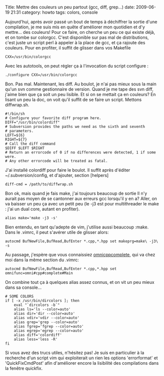 Title: Mettre des couleurs un peu partout (gcc, diff, grep...)
date: 2009-06-19 21:31
category: howto
tags: colors, console

Aujourd'hui, après avoir passé un bout de temps à déchiffrer la
sortie d'une compilation, je me suis mis en quête d'améliorer mon
quotidien et d'y mettre... des couleurs! Pour ce faire, on cherche
un peu ce qui existe déjà, et on tombe sur colorgcc. C'est
disponible sur pas mal de distributions, c'est juste un script perl
à appeler à la place de gcc, et ça rajoute des couleurs. Pour en
profiter, il suffit de glisser dans vos Makefile

    CXX=/usr/bin/colorgcc

Avec les autotools, on peut régler ça à l'invocation du script
configure :

    ./configure CXX=/usr/bin/colorgcc

Bon. Pas mal. Maintenant, les diff. Au boulot, je n'ai pas mieux
sous la main qu'un svn comme gestionnaire de version. Quand je me
tape des svn diff, j'aime bien que ça soit un peu lisible. Et si on
se mettait ça en couleurs? En lisant un peu la doc, on voit qu'il
suffit de se faire un script. Mettons diffwrap.sh.

    #!/bin/sh
    # Configure your favorite diff program here.
    DIFF="/usr/bin/colordiff"
    # Subversion provides the paths we need as the sixth and seventh
    # parameters.
    LEFT=${6}
    RIGHT=${7}
    # Call the diff command
    $DIFF $LEFT $RIGHT
    # Return an errorcode of 0 if no differences were detected, 1 if some were.
    # Any other errorcode will be treated as fatal.

J'ai installé colordiff pour faire le boulot. Il suffit après
d'éditer \~/.subversion/config, et d'ajouter, section [helpers]

    diff-cmd = /path/to/diffwrap.sh

Bon ok, mais quand je fais make, j'ai toujours beaucoup de sortie
Il n'y aurait pas moyen de se cantonner aux erreurs gcc lorsqu'il y
en a? Aller, on va baisser un peu ça avec un petit peu (le -j3 est
pour multithreader le make : j'ai un dual core, autant en
profiter).

    alias make='make -j3 -s'

Bien entendu, en tant qu'adepte de vim, j'utilise aussi beaucoup
:make. Dans le .vimrc, il peut s'avérer utile de glisser alors:

    autocmd BufNewFile,BufRead,BufEnter *.cpp,*.hpp set makeprg=make\ -j3\ -s

Au passage, j'espère que vous connaissiez
[omnicppcomplete](http://www.vim.org/scripts/script.php?script_id=1520),
qui va chez moi dans la même section du .vimrc:

    autocmd BufNewFile,BufRead,BufEnter *.cpp,*.hpp set omnifunc=omni#cpp#complete#Main

On combine tout ça à quelques alias assez connus, et on vit un peu
mieux dans sa console...

    # SOME COLORS
    if [ -x /usr/bin/dircolors ]; then
        eval "`dircolors -b`"
        alias ls='ls --color=auto'
        alias dir='dir --color=auto'
        alias vdir='vdir --color=auto'
        alias grep='grep --color=auto'
        alias fgrep='fgrep --color=auto'
        alias egrep='egrep --color=auto'
        alias diff='colordiff'
        alias less='less -R'
    fi

Si vous avez des trucs utiles, n'hésitez pas! Je suis en
particulier à la recherche d'un script vim qui exploiterait un rien
les options 'errorformat' et 'QuickFixCmdPost' afin d'améliorer
encore la lisibilité des compilations dans la fenêtre quickfix.
